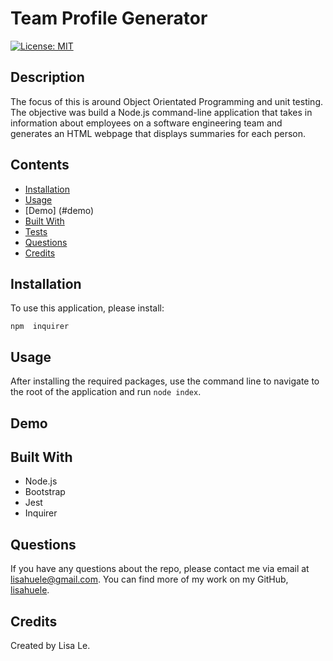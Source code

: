 # Team Profile Generator
[![License: MIT](https://img.shields.io/badge/License-MIT-yellow.svg)](https://opensource.org/licenses/MIT)

## Description
The focus of this is around Object Orientated Programming and unit testing. The objective was build a Node.js command-line application that takes in information about employees on a software engineering team and generates an HTML webpage that displays summaries for each person.

## Contents
- [Installation](#installation)
- [Usage](#usage)
- [Demo] (#demo)
- [Built With](#built-with)
- [Tests](#tests)
- [Questions](#questions)
- [Credits](#credits)

## Installation
To use this application, please install:

```
npm  inquirer
```

## Usage
After installing the required packages, use the command line to navigate to the root of the application and run `node index`. 

## Demo


## Built With
- Node.js
- Bootstrap
- Jest
- Inquirer

## Questions
If you have any questions about the repo, please contact me via email at lisahuele@gmail.com. You can find more of my work on my GitHub, [lisahuele](https://github.com/lisahuele).

## Credits
Created by Lisa Le.
